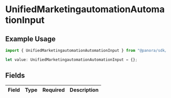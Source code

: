 # UnifiedMarketingautomationAutomationInput

## Example Usage

```typescript
import { UnifiedMarketingautomationAutomationInput } from "@panora/sdk/models/components";

let value: UnifiedMarketingautomationAutomationInput = {};
```

## Fields

| Field       | Type        | Required    | Description |
| ----------- | ----------- | ----------- | ----------- |